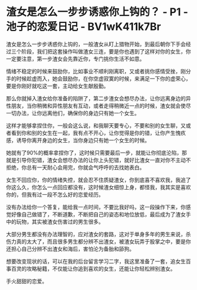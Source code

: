 # 渣女是怎么一步步诱惑你上钩的？ - P1 - 池子的恋爱日记 - BV1wK411k7Br

渣女是怎么一步步诱惑你上钩的，一般渣女从盯上猎物开始，到最后朝你下手会经过三个阶段，我们把这套操作叫做渣女三连，要是你也遇到了这样对你的女生，你一定要注意，第一步渣女会先靠近你，专门挑你生活不如意。

情绪不稳定的时候来鼓励你，比如事业不顺利刚离职，又或者挑你感情受挫，刚分手的时候趁虚而入，她会鼓励你，在你空虚寂寞的时候，来满足一下你的虚荣心，要是你刚好就吃这一套，主动给女生献殷勤。

那么你就掉入渣女给你准备的陷阱了，第二步渣女会想尽办法，让你远离身边的异性朋友，当你稍微和异性朋友有互动，或者走得稍微近一点的时候，渣女就会使尽一切办法，让你远离他们，确保你的身边只有她一个女生。

这样才能够拿捏住你，一般会这么说，和我聊天要专心，不要和别的女生聊，又或者看到你和别的女生在一起，我有点不开心，让你觉得是你的错，让你产生愧疚感，诱导你离开身边的女生，当你身边只有她一个女生的时候。

她就有了90%的概率拿捏你了，这时候只需要最后一步，就能让你彻底沦陷，那就是引导你犯错，渣女会想尽办法的让你上头犯错，就好比渣女一直对你不主动不拒绝，你总有一天耐心会用完，你就会气呼呼的去找她表白。

女生不回应你，你的情绪失控，就会忍不住质疑渣女，你到底喜不喜欢我，我追了你这么久，你怎么一点回应都没有，这时候渣女细惊上身，都怪我，我其实是喜欢你的，但我有过一段不怎么好的恋爱经历。

没有办法给你一个答复，能给我一点时间，不要比我好吗，这一段操作下来，你感觉好像自己做错了，不断道歉，不断把自己的姿态和地位放低，最后成为了渣女手中的玩物，其实被渣女伤害过的男生很多。

大部分男生都没有办法理智的，应对渣女的套路，这对于单身多年的男生来说，杀伤力真的太大了，而且很多男生都分辨不出渣女，被渣女玩弄于股掌之中，要是你还担心自己分辨不出渣女和海后，害怕沦为备胎和舔狗。

想要改变现状的话，可以在我的后台留言学习二字，我这里准备了一套，追女生百事百灵的攻略秘籍，不仅能让你追到喜欢的女生，还能让你轻松辨别渣女。

手火甜甜的恋爱。